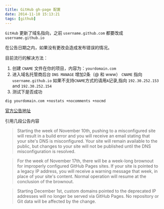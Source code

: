```yaml
---
title: GitHub gh-page 配置
date: 2014-11-18 15:13:21
tags: [github]
---
```


`GitHub` 更新了域名指向，之前 `username.github.com` 都要改成 `username.github.io`

在公告日期之内，如果没有更改会造成发布错误的情况。


目前流行的解决方法：
1. 创建 `CNAME` 文件在你的项目，内容为：`yourdomain.com`
2. 进入域名托管商后台 `DNS MANAGE` 增加2条（@ 和 www） `CNAME` 指向 `username.github.io`
   如果不支持`CNAME`方式的请用`A`记录,指向 `192.30.252.153` and `192.30.252.154`
3. 测试下是否成功 
````
dig yourdomain.com +nostats +nocomments +nocmd
````
<!-- more -->

[官方公告地址](https://github.com/blog/1917-github-pages-legacy-ip-deprecation)


引用几段公告内容

> Starting the week of November 10th, pushing to a misconfigured site will result in a build error and you will receive an email stating that your site's DNS is misconfigured. Your site will remain available to the public, but changes to your site will not be published until the DNS misconfiguration is resolved.

> For the week of November 17th, there will be a week-long brownout for improperly configured GitHub Pages sites. If your site is pointed to a legacy IP address, you will receive a warning message that week, in place of your site's content. Normal operation will resume at the conclusion of the brownout.

> Starting December 1st, custom domains pointed to the deprecated IP addresses will no longer be served via GitHub Pages. No repository or Git data will be affected by the change.

